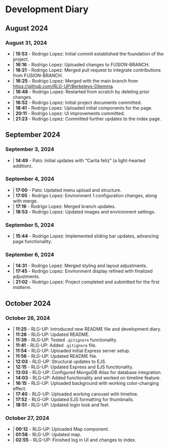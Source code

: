 # Development Diary

## August 2024
### August 31, 2024
- | **15:53** - Rodrigo Lopez: Initial commit established the foundation of the project.
- | **16:16** - Rodrigo Lopez: Uploaded changes to FUSION-BRANCH.
- | **16:21** - Rodrigo Lopez: Merged pull request to integrate contributions from FUSION-BRANCH.
- | **16:25** - Rodrigo Lopez: Merged with the main branch from https://github.com/RLG-UP/Berkeleys-Dilemma.
- | **16:48** - Rodrigo Lopez: Restarted from scratch by deleting prior changes.
- | **16:52** - Rodrigo Lopez: Initial project documents committed.
- | **18:41** - Rodrigo Lopez: Uploaded initial components for the page.
- | **20:11** - Rodrigo Lopez: UI improvements committed.
- | **21:23** - Rodrigo Lopez: Committed further updates to the index page.

## September 2024
### September 3, 2024
- | **14:49** - Pato: Initial updates with “Carita feliz” (a light-hearted addition).

### September 4, 2024
- | **17:00** - Pato: Updated menu upload and structure.
- | **17:05** - Rodrigo Lopez: Environment 1 configuration changes, along with merge.
- | **17:19** - Rodrigo Lopez: Merged branch updates.
- | **18:53** - Rodrigo Lopez: Updated images and environment settings.

### September 5, 2024
- | **15:44** - Rodrigo Lopez: Implemented sliding bar updates, advancing page functionality.

### September 6, 2024
- | **14:31** - Rodrigo Lopez: Merged styling and layout adjustments.
- | **17:45** - Rodrigo Lopez: Environment display refined with finalized adjustments.
- | **21:02** - Rodrigo Lopez: Project completed and submitted for the first midterm.

## October 2024
### October 26, 2024
- | **11:25** - RLG-UP: Introduced new README file and development diary.
- | **11:26** - RLG-UP: Updated README.
- | **11:39** - RLG-UP: Tested `.gitignore` functionality.
- | **11:41** - RLG-UP: Added `.gitignore` file.
- | **11:54** - RLG-UP: Uploaded initial Express server setup.
- | **11:56** - RLG-UP: Updated README file.
- | **12:03** - RLG-UP: Structural updates to EJS.
- | **12:15** - RLG-UP: Updated Express and EJS functionality.
- | **13:03** - RLG-UP: Configured MongoDB Atlas for database integration.
- | **14:03** - RLG-UP: Added functionality and worked on timeline feature.
- | **16:15** - RLG-UP: Uploaded background with working color-changing effect.
- | **17:40** - RLG-UP: Uploaded working carousel with timeline.
- | **17:52** - RLG-UP: Updated EJS formatting for thumbnails.
- | **18:51** - RLG-UP: Updated login look and feel.

### October 27, 2024
- | **00:12** - RLG-UP: Uploaded Map component.
- | **01:58** - RLG-UP: Updated map.
- | **02:55** - RLG-UP: Finished log in UI and changes to index.
